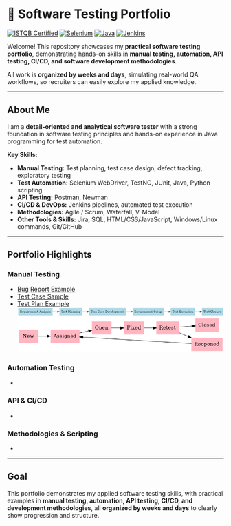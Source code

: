 # 🧪 Software Testing Portfolio

[![ISTQB Certified](https://img.shields.io/badge/ISTQB-CTFL4-blue)](https://www.istqb.org/) 
[![Selenium](https://img.shields.io/badge/Selenium-WebDriver-green)](https://www.selenium.dev/) 
[![Java](https://img.shields.io/badge/Java-Programming-orange)](https://www.java.com/) 
[![Jenkins](https://img.shields.io/badge/Jenkins-CI/CD-red)](https://www.jenkins.io/)

Welcome! This repository showcases my **practical software testing portfolio**, demonstrating hands-on skills in **manual testing, automation, API testing, CI/CD, and software development methodologies**.  

All work is **organized by weeks and days**, simulating real-world QA workflows, so recruiters can easily explore my applied knowledge.

---

## **About Me**
I am a **detail-oriented and analytical software tester** with a strong foundation in software testing principles and hands-on experience in Java programming for test automation.  

**Key Skills:**
- **Manual Testing:** Test planning, test case design, defect tracking, exploratory testing  
- **Test Automation:** Selenium WebDriver, TestNG, JUnit, Java, Python scripting  
- **API Testing:** Postman, Newman  
- **CI/CD & DevOps:** Jenkins pipelines, automated test execution  
- **Methodologies:** Agile / Scrum, Waterfall, V-Model  
- **Other Tools & Skills:** Jira, SQL, HTML/CSS/JavaScript, Windows/Linux commands, Git/GitHub  

---

## **Portfolio Highlights**

### **Manual Testing**
- [Bug Report Example](Week1/Day1/bug-report-example.md)  
- [Test Case Sample](Week1/Day1/test-case-sample.md)  
- [Test Plan Example](Week1/Day1/manual-test-plan.md)  
![STLC Diagram](Week1/Day1/stlc_diagram.png)  
![Defect Life Cycle](Week1/Day1/defect_life_cycle.png)

### **Automation Testing**
- 

### **API & CI/CD**
-

### **Methodologies & Scripting**
-
---

## **Goal**
This portfolio demonstrates my applied software testing skills, with practical examples in **manual testing, automation, API testing, CI/CD, and development methodologies**, all **organized by weeks and days** to clearly show progression and structure.
